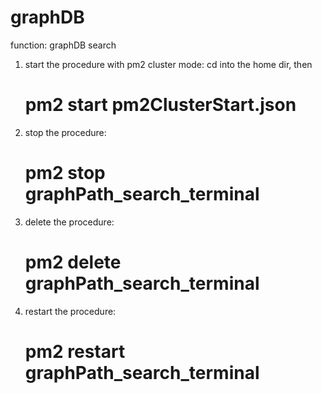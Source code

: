 # graphDB
function: graphDB search
1) start the procedure with pm2 cluster mode:
   cd into the home dir, then 
   # pm2 start pm2ClusterStart.json
2) stop the procedure:
   # pm2 stop graphPath_search_terminal
3) delete the procedure:
   # pm2 delete graphPath_search_terminal
4) restart the procedure:
   # pm2 restart graphPath_search_terminal
